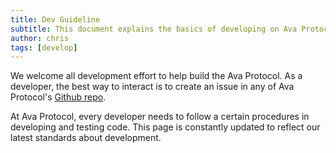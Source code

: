 ```yaml
---
title: Dev Guideline
subtitle: This document explains the basics of developing on Ava Protocol
author: chris
tags: [develop]
---
```


We welcome all development effort to help build the Ava Protocol. As a developer, the best way to interact is to create an issue in any of Ava Protocol's [Github repo](https://github.com/AvaProtocol/).

At Ava Protocol, every developer needs to follow a certain procedures in developing and testing code. This page is constantly updated to reflect our latest standards about development.